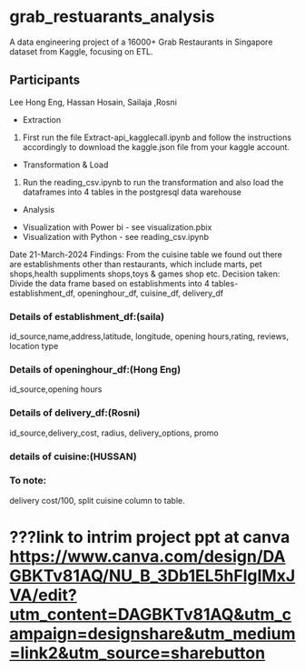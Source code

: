 # grab_restuarants_analysis
A data engineering project of a 16000+ Grab Restaurants in Singapore dataset from Kaggle, focusing on ETL.
## Participants
Lee Hong Eng, Hassan Hosain, Sailaja ,Rosni

* Extraction
1. First run the file Extract-api_kagglecall.ipynb and follow the instructions accordingly to download the kaggle.json file from your kaggle account.

* Transformation & Load
1. Run the reading_csv.ipynb to run the transformation and also load the dataframes into 4 tables in the postgresql data warehouse

* Analysis
- Visualization with Power bi - see visualization.pbix
- Visualization with Python - see reading_csv.ipynb

Date 21-March-2024
Findings: From the cuisine table we found out there are establishments other than restaurants, which include marts, pet shops,health suppliments shops,toys & games shop etc.
Decision taken:
Divide the data frame based on establishments into 4 tables- establishment_df, openinghour_df, cuisine_df, delivery_df

### Details of establishment_df:(saila) 
id_source,name,address,latitude, longitude, opening hours,rating, reviews, location type
### Details of openinghour_df:(Hong Eng) 
id_source,opening hours
### Details of delivery_df:(Rosni) 
id_source,delivery_cost, radius, delivery_options, promo
### details of cuisine:(HUSSAN)

### To note: 
delivery cost/100,
split cuisine column to table.

# ???link to intrim project ppt at canva  https://www.canva.com/design/DAGBKTv81AQ/NU_B_3Db1EL5hFlgIMxJVA/edit?utm_content=DAGBKTv81AQ&utm_campaign=designshare&utm_medium=link2&utm_source=sharebutton
